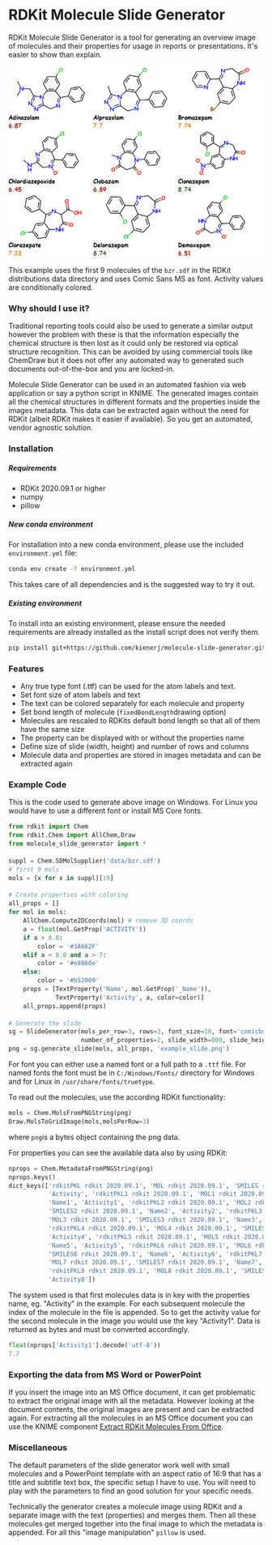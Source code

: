 # RDKit Molecule Slide Generator

RDKit Molecule Slide Generator is a tool for generating an overview image of molecules and their properties for usage in reports or presentations. It's easier to show than explain.

![example_slide_bzr](images/example_slide_bzr.png)

This example uses the first 9 molecules of the `bzr.sdf` in the RDKit distributions data directory and uses Comic Sans MS as font. Activity values are conditionally colored.

### Why should I use it?

Traditional reporting tools could also be used to generate a similar output however the problem with these is that the information especially the chemical structure is then lost as it could only be restored via optical structure recognition. This can be avoided by using commercial tools like ChemDraw but it does not offer any automated way to generated such documents out-of-the-box and you are locked-in.

Molecule Slide Generator can be used in an automated fashion via web application or say a python script in KNIME. The generated images contain all the chemical structures in different formats and the properties inside the images metadata. This data can be extracted again without the need for RDKit (albeit RDKit makes it easier if available). So you get an automated, vendor agnostic solution.

### Installation

##### Requirements

- RDKit 2020.09.1 or higher
- numpy
- pillow

##### New conda environment

For installation into a new conda environment, please use the included `environment.yml` file:

```bash
conda env create -f environment.yml
```

This takes care of all dependencies and is the suggested way to try it out.

##### Existing environment

To install into an existing environment, please ensure the needed requirements are already installed as the install script does not verify them.

```bash
pip install git+https://github.com/kienerj/molecule-slide-generator.git
```

### Features

- Any true type font (.ttf) can be used for the atom labels and text. 
- Set font size of atom labels and text
- The text can be colored separately for each molecule and property
- Set bond length of molecule (`fixedBondLength`drawing option)
- Molecules are rescaled to RDKits default bond length so that all of them have the same size
- The property can be displayed with or without the properties name
- Define size of slide (width, height) and number of rows and columns 
- Molecule data and properties are stored in images metadata and can be extracted again

### Example Code

This is the code used to generate above image on Windows. For Linux you would have to use a different font or install MS Core fonts.

```python
from rdkit import Chem
from rdkit.Chem import AllChem,Draw
from molecule_slide_generator import *

suppl = Chem.SDMolSupplier('data/bzr.sdf')
# first 9 mols
mols = [x for x in suppl][:9]

# Create properties with coloring
all_props = []
for mol in mols:    
    AllChem.Compute2DCoords(mol) # remove 3D coords
    a = float(mol.GetProp('ACTIVITY'))
    if a > 8.0:
        color = '#3A662F'
    elif a < 8.0 and a > 7:
        color = '#e8860e'
    else:
        color = '#b52009'
    props = [TextProperty('Name', mol.GetProp('_Name')), 
             TextProperty('Activity', a, color=color)]
    all_props.append(props)
    
# Generate the slide
sg = SlideGenerator(mols_per_row=3, rows=3, font_size=18, font='comicbd', 
                    number_of_properties=2, slide_width=800, slide_height=600)
png = sg.generate_slide(mols, all_props, 'example_slide.png')
```

For font you can either use a named font or a full path to a `.ttf` file. For named fonts the font must be in `C:/Windows/Fonts/` directory for Windows and for Linux in `/usr/share/fonts/truetype`.

To read out the molecules, use the according RDKit functionality:

```python
mols = Chem.MolsFromPNGString(png)
Draw.MolsToGridImage(mols,molsPerRow=3)
```

where `png`is a bytes object containing the png data.

For properties you can see the available data also by using RDKit:

```python
nprops = Chem.MetadataFromPNGString(png)
nprops.keys()
dict_keys(['rdkitPKL rdkit 2020.09.1', 'MOL rdkit 2020.09.1', 'SMILES rdkit 2020.09.1', 'Name', 
           'Activity', 'rdkitPKL1 rdkit 2020.09.1', 'MOL1 rdkit 2020.09.1', 'SMILES1 rdkit 2020.09.1', 
           'Name1', 'Activity1', 'rdkitPKL2 rdkit 2020.09.1', 'MOL2 rdkit 2020.09.1', 
           'SMILES2 rdkit 2020.09.1', 'Name2', 'Activity2', 'rdkitPKL3 rdkit 2020.09.1', 
           'MOL3 rdkit 2020.09.1', 'SMILES3 rdkit 2020.09.1', 'Name3', 'Activity3', 
           'rdkitPKL4 rdkit 2020.09.1', 'MOL4 rdkit 2020.09.1', 'SMILES4 rdkit 2020.09.1', 'Name4', 
           'Activity4', 'rdkitPKL5 rdkit 2020.09.1', 'MOL5 rdkit 2020.09.1', 'SMILES5 rdkit 2020.09.1', 
           'Name5', 'Activity5', 'rdkitPKL6 rdkit 2020.09.1', 'MOL6 rdkit 2020.09.1', 
           'SMILES6 rdkit 2020.09.1', 'Name6', 'Activity6', 'rdkitPKL7 rdkit 2020.09.1', 
           'MOL7 rdkit 2020.09.1', 'SMILES7 rdkit 2020.09.1', 'Name7', 'Activity7', 
           'rdkitPKL8 rdkit 2020.09.1', 'MOL8 rdkit 2020.09.1', 'SMILES8 rdkit 2020.09.1', 'Name8', 
           'Activity8'])
```

The system used is that first molecules data is in key with the properties name, eg. "Activity" in the example. For each subsequent molecule the index of the molecule in the file is appended. So to get the activity value for the second molecule in the image you would use the key "Activity1". Data is returned as bytes and must be converted accordingly.

```python
float(nprops['Activity1'].decode('utf-8'))
7.7
```

### Exporting the data from MS Word or PowerPoint

If you insert the image into an MS Office document, it can get problematic to extract the original image with all the metadata. However looking at the document contents, the original images are present and can be extracted again. For extracting all the molecules in an MS Office document you can use the KNIME component [Extract RDKit Molecules From Office](https://hub.knime.com/kienerj/spaces/Public/latest/Extract%20RDKit%20Molecules%20From%20Office).

### Miscellaneous

The default parameters of the slide generator work well with small molecules and a PowerPoint template with an aspect ratio of 16:9 that has a title and subtitle text box, the specific setup I have to use. You will need to play with the parameters to find an good solution for your specific needs.

Technically the generator creates a molecule image using RDKit and a separate image with the text (properties) and merges them. Then all these molecules get merged together into the final image to which the metadata is appended. For all this "image manipulation" `pillow` is used.